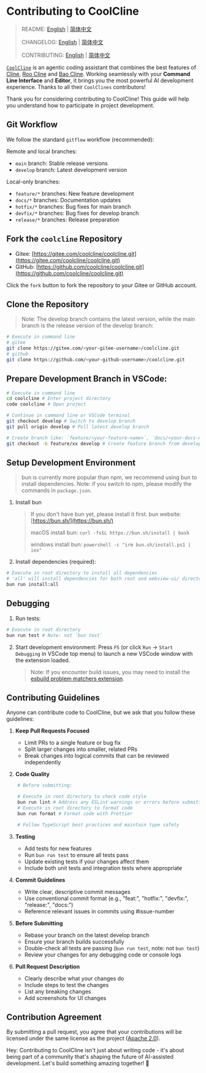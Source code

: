 # Contributing to CoolCline

> README: [English](README.md) | [简体中文](README_zh.md)
>
> CHANGELOG: [English](CHANGELOG.md) | [简体中文](CHANGELOG_zh.md)
>
> CONTRIBUTING: [English](CONTRIBUTING.md) | [简体中文](CONTRIBUTING_zh.md)

[`CoolCline`](https://github.com/coolcline/coolcline.git) is an agentic coding assistant that combines the best features of [Cline](https://github.com/cline/cline.git), [Roo Cline](https://github.com/RooVetGit/Roo-Code.git) and [Bao Cline](https://github.com/jnorthrup/Bao-Cline.git). Working seamlessly with your **Command Line Interface** and **Editor**, it brings you the most powerful AI development experience. Thanks to all their `CoolClines` contributors!

Thank you for considering contributing to CoolCline! This guide will help you understand how to participate in project development.

## Git Workflow

We follow the standard `gitflow` workflow (recommended):

Remote and local branches:

- `main` branch: Stable release versions
- `develop` branch: Latest development version

Local-only branches:

- `feature/*` branches: New feature development
- `docs/*` branches: Documentation updates
- `hotfix/*` branches: Bug fixes for main branch
- `devfix/*` branches: Bug fixes for develop branch
- `release/*` branches: Release preparation

## Fork the `coolcline` Repository

- Gitee: [https://gitee.com/coolcline/coolcline.git](https://gitee.com/coolcline/coolcline.git)
- GitHub: [https://github.com/coolcline/coolcline.git](https://github.com/coolcline/coolcline.git)

Click the `fork` button to fork the repository to your Gitee or GitHub account.

## Clone the Repository

> Note: The develop branch contains the latest version, while the main branch is the release version of the develop branch:

```bash
# Execute in command line
# gitee
git clone https://gitee.com/<your-gitee-username>/coolcline.git
# github
git clone https://github.com/<your-github-username>/coolcline.git
```

## Prepare Development Branch in VSCode:

```bash
# Execute in command line
cd coolcline # Enter project directory
code coolcline # Open project

# Continue in command line or VSCode terminal
git checkout develop # Switch to develop branch
git pull origin develop # Pull latest develop branch

# Create branch like: `feature/<your-feature-name>`, `docs/<your-docs-name>`, `hotfix/<your-hotfix-name>`, `devfix/<your-devfix-name>`, `release/<your-release-name>`
git checkout -b feature/xx develop # Create feature branch from develop
```

## Setup Development Environment

> bun is currently more popular than npm, we recommend using bun to install dependencies. Note: if you switch to npm, please modify the commands in `package.json`.

1. Install bun

    > If you don't have bun yet, please install it first. bun website: [https://bun.sh/](https://bun.sh/)
    >
    > macOS install bun: `curl -fsSL https://bun.sh/install | bash`
    >
    > windows install bun: `powershell -c "irm bun.sh/install.ps1 | iex"`

2. Install dependencies (required):

```bash
# Execute in root directory to install all dependencies
# 'all' will install dependencies for both root and webview-ui/ directories
bun run install:all
```

## Debugging

1. Run tests:

```bash
# Execute in root directory
bun run test # Note: not `bun test`
```

2. Start development environment:
   Press `F5` (or click `Run` -> `Start Debugging` in VSCode top menu) to launch a new VSCode window with the extension loaded.

    > Note: If you encounter build issues, you may need to install the [esbuild problem matchers extension](https://marketplace.visualstudio.com/items?itemName=connor4312.esbuild-problem-matchers).

## Contributing Guidelines

Anyone can contribute code to CoolCline, but we ask that you follow these guidelines:

1. **Keep Pull Requests Focused**

    - Limit PRs to a single feature or bug fix
    - Split larger changes into smaller, related PRs
    - Break changes into logical commits that can be reviewed independently

2. **Code Quality**

```bash
    # Before submitting:

    # Execute in root directory to check code style
    bun run lint # Address any ESLint warnings or errors before submitting
    # Execute in root directory to format code
    bun run format # Format code with Prettier

    # Follow TypeScript best practices and maintain type safety
```

3. **Testing**

    - Add tests for new features
    - Run `bun run test` to ensure all tests pass
    - Update existing tests if your changes affect them
    - Include both unit tests and integration tests where appropriate

4. **Commit Guidelines**

    - Write clear, descriptive commit messages
    - Use conventional commit format (e.g., "feat:", "hotfix:", "devfix:", "release:", "docs:")
    - Reference relevant issues in commits using #issue-number

5. **Before Submitting**

    - Rebase your branch on the latest develop branch
    - Ensure your branch builds successfully
    - Double-check all tests are passing (`bun run test`, note: not `bun test`)
    - Review your changes for any debugging code or console logs

6. **Pull Request Description**
    - Clearly describe what your changes do
    - Include steps to test the changes
    - List any breaking changes
    - Add screenshots for UI changes

## Contribution Agreement

By submitting a pull request, you agree that your contributions will be licensed under the same license as the project ([Apache 2.0](LICENSE)).

Hey: Contributing to CoolCline isn't just about writing code - it's about being part of a community that's shaping the future of AI-assisted development. Let's build something amazing together! 🚀
